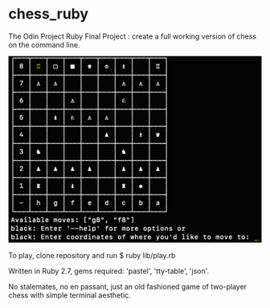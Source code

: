 # chess_ruby
The Odin Project Ruby Final Project : create a full working version of chess on the command line.

![screenshot](chess.png)

To play, clone repository and run $ ruby lib/play.rb

Written in Ruby 2.7, gems required: 'pastel', 'tty-table', 'json'. 

No stalemates, no en passant, just an old fashioned game of two-player chess with simple terminal aesthetic.
